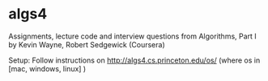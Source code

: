# algs4
Assignments, lecture code and interview questions from Algorithms, Part I by Kevin Wayne, Robert Sedgewick (Coursera)

Setup:
Follow instructions on http://algs4.cs.princeton.edu/os/ (where os in [mac, windows, linux] )
